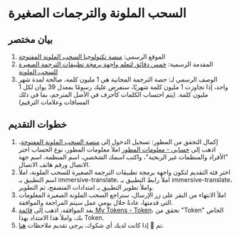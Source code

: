 # السحب الملونة والترجمات الصغيرة

## بيان مختصر

1. الموقع الرسمي: [منصة تكنولوجيا السحب الملونة المفتوحة](https://dashboard.caiyunapp.com/)
2. المقدمة الرسمية: [خمس دقائق لتعلم واجهة برمجة تطبيقات الترجمة الصغيرة للسحب الملونة](https://docs.caiyunapp.com/blog/2018/09/03/lingocloud-api/)
3. الوصف الرسمي لـ: حصة الترجمة المجانية هي 1 مليون كلمة، صالحة لمدة شهر واحد، إذا تجاوزت 1 مليون كلمة شهريًا، سنفرض عليك رسومًا بمعدل 39 يوان لكل 1 مليون كلمة. (يتم احتساب الكلمات كأحرف في الأصل المترجم، بما في ذلك المسافات وعلامات الترقيم)

## خطوات التقديم

1. إكمال التحقق من المطور: تسجيل الدخول إلى [منصة السحب الملونة المفتوحة](https://dashboard.caiyunapp.com/)، اذهب إلى [حسابي - معلومات المطور](https://dashboard.caiyunapp.com/user/user/info/) املأ معلومات المطور، نوع الحساب اختر "الأفراد والمنظمات غير الربحية"، واكتب اسمك الشخصي، اسم المنظمة، اسم جهة الاتصال ورقم هاتف الاتصال.
2. اختر فئة التقديم لتكون واجهة برمجة تطبيقات الترجمة الصغيرة للسحب الملونة، املأ اسم التطبيق بـ immersive-translate، املأ رابط التطبيق بـ immersive-translate، واملأ تطوير التطبيق بـ امتدادات المتصفح، تم التطوير.
3. املأ الانتهاء من النقر على زر الإرسال، ستراجع السحب الملونة الصغيرة المعلومات التي قدمتها، عادةً خلال يومي عمل سيتم المراجعة والموافقة.
4. بعد الموافقة، اذهب إلى [قائمة My Tokens - Token](https://dashboard.caiyunapp.com/v1/token/)، تحقق من "Token" الخاص بك، واملأ هذا الامتداد بهذا Token.
5. تم 🎉 إذا كانت لديك أي شكوك، يرجى تقديم ملاحظات [هنا](https://github.com/immersive-translate/immersive-translate/issues/137).